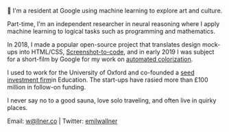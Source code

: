 👋 I'm a resident at Google using machine learning to explore art and culture. 

Part-time, I'm an independent researcher in neural reasoning where I apply machine learning to logical tasks such as programming and mathematics. 

In 2018, I made a popular open-source project that translates design mock-ups into HTML/CSS, [Screenshot-to-code](https://github.com/emilwallner/Screenshot-to-code), and in early 2019 I was subject for a short-film by Google for my work on [automated colorization](https://www.youtube.com/watch?v=xKPk7tG2upc). 

I used to work for the University of Oxford and co-founded a [seed investment firm](http://emerge.education/)in Education. The start-ups have rasied more than £100 million in follow-on funding. 

I never say no to a good sauna, love solo traveling, and often live in quirky places. 

Email: w@llner.co | Twitter: [emilwallner](https://twitter.com/EmilWallner)
